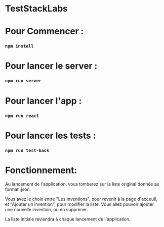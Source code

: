 # TestStackLabs

# Pour Commencer :
### `npm install`

# Pour lancer le server :
### `npm run server`

# Pour lancer l'app :
### `npm run react`

# Pour lancer les tests :
### `npm run test-back`

# Fonctionnement:

Au lancement de l'application, vous tomberez sur la liste original donnée au format .json.

Vous avez le choix entre "Les inventions", pour revenir à la page d'acceuil, et "Ajouter un invention", pour modifier la liste. Vous allez pouvoir ajouter une nouvelle invention, ou en supprimer.

La liste initiale reviendra à chaque lancement de l'application.




